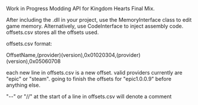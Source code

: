 Work in Progress Modding API for Kingdom Hearts Final Mix.


After including the .dll in your project, use the MemoryInterface class to edit game memory. Alternatively, use CodeInterface to inject assembly code. offsets.csv stores all the offsets used.

offsets.csv format:

OffsetName,(provider)(version),0x01020304,(provider)(version),0x05060708


each new line in offsets.csv is a new offset. valid providers currently are "epic" or "steam". going to finish the offsets for "epic1.0.0.9" before anything else.

"--" or "//" at the start of a line in offsets.csv will denote a comment
